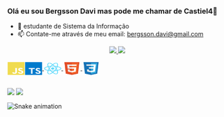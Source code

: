### Olá eu sou Bergsson Davi mas pode me chamar de Castiel4👋 

- 🌱 estudante de Sistema da Informação
- 📫 Contate-me através de meu email: bergsson.davi@gmail.com


<div align="center">
  <a href="https://github.com/castiel4">
      <img height="150em" src="https://github-readme-stats.vercel.app/api?username=castiel4&show_icons=true&theme=dracula&include_all_commits=true&count_private=true"/>
      <img height="150em" src="https://github-readme-stats.vercel.app/api/top-langs/?username=castiel4&layout=compact&langs_count=7&theme=dracula"/>
</div>
<div style="display: inline_block"><br>
<img align="center" alt="davi-Js" height="30" width="40" src="https://raw.githubusercontent.com/devicons/devicon/master/icons/javascript/javascript-plain.svg"><img align="center" alt="Gui-Ts" height="30" width="40" src="https://raw.githubusercontent.com/devicons/devicon/master/icons/typescript/typescript-plain.svg">
  <img align="center" alt="davi-React" height="30" width="40" src="https://raw.githubusercontent.com/devicons/devicon/master/icons/react/react-original.svg">
  <img align="center" alt="davi-HTML" height="30" width="40" src="https://raw.githubusercontent.com/devicons/devicon/master/icons/html5/html5-original.svg">
  <img align="center" alt="davi-CSS" height="30" width="40" src="https://raw.githubusercontent.com/devicons/devicon/master/icons/css3/css3-original.svg">
 
  
  ##
  
  <div> 
  
  <a href="https://instagram.com/bgs_davi" target="_blank"><img src="https://img.shields.io/badge/-Instagram-%23E4405F?style=for-the-badge&logo=instagram&logoColor=white" target="_blank"></a>
  <a href = "bergsson.davi@gmail.com"><img src="https://img.shields.io/badge/-Gmail-%23333?style=for-the-badge&logo=gmail&logoColor=white" target="_blank"></a>
 
 
 ![Snake animation](https://github.com/kale19991/kale19991/blob/output/github-contribution-grid-snake.svg)
    
 </div>
